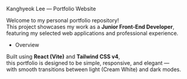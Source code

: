 Kanghyeok Lee — Portfolio Website

Welcome to my personal portfolio repository!  
This project showcases my work as a **Junior Front-End Developer**, featuring my selected web applications and professional experience.

- Overview

Built using **React (Vite)** and **Tailwind CSS v4**,  
this portfolio is designed to be simple, responsive, and elegant —  
with smooth transitions between light (Cream White) and dark modes.
